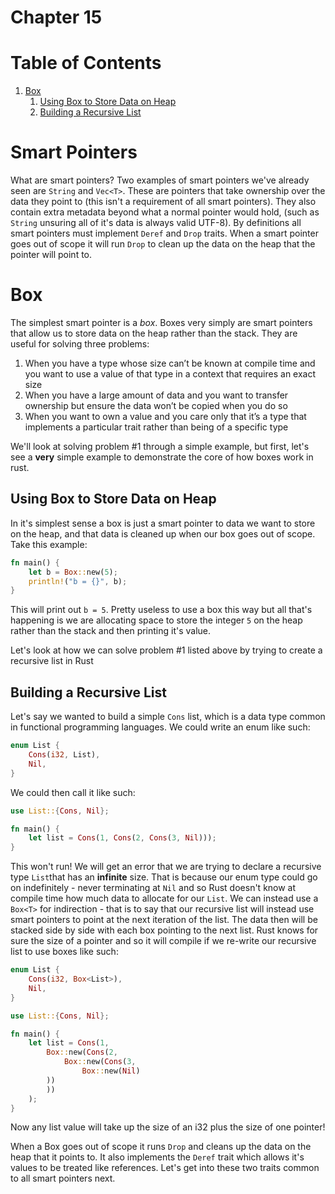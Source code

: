 # Chapter 15

# Table of Contents
1. [Box<T>](#box<t>)
    1. [Using Box<T> to Store Data on Heap](#using-box<t>-to-store-data-on-heap)
    2. [Building a Recursive List](#building-a-recursive-list)

# Smart Pointers
What are smart pointers? Two examples of smart pointers we've already seen are
`String` and `Vec<T>`. These are pointers that take ownership over the data they
point to (this isn't a requirement of all smart pointers). They also contain
extra metadata beyond what a normal pointer would hold, (such as `String`
unsuring all of it's data is always valid UTF-8).  By definitions all smart
pointers must implement `Deref` and `Drop` traits.  When a smart pointer goes
out of scope it will run `Drop` to clean up the data on the heap that the
pointer will point to.

# Box<T>

The simplest smart pointer is a _box_.  Boxes very simply are smart pointers
that allow us to store data on the heap rather than the stack.  They are useful
for solving three problems:

1. When you have a type whose size can’t be known at compile time and you want
to use a value of that type in a context that requires an exact size
2. When you have a large amount of data and you want to transfer ownership but
ensure the data won’t be copied when you do so
3. When you want to own a value and you care only that it’s a type that
implements a particular trait rather than being of a specific type


We'll look at solving problem #1 through a simple example, but first, let's see
a **very** simple example to demonstrate the core of how boxes work in rust.

## Using Box<T> to Store Data on Heap

In it's simplest sense a box is just a smart pointer to data we want to store on
the heap, and that data is cleaned up when our box goes out of scope.  Take this
example:

```Rust
fn main() {
    let b = Box::new(5);
    println!("b = {}", b);
}
```

This will print out `b = 5`.  Pretty useless to use a box this way but all
that's happening is we are allocating space to store the integer `5` on the heap
rather than the stack and then printing it's value.

Let's look at how we can solve problem #1 listed above by trying to create a
recursive list in Rust

## Building a Recursive List

Let's say we wanted to build a simple `Cons` list, which is a data type common
in functional programming languages.  We could write an enum like such:

```Rust
enum List {
    Cons(i32, List),
    Nil,
}
```

We could then call it like such:

```Rust
use List::{Cons, Nil};

fn main() {
    let list = Cons(1, Cons(2, Cons(3, Nil)));
}
```

This won't run!  We will get an error that we are trying to declare a recursive
type `List`that has an **infinite** size. That is because our enum type could go
on indefinitely - never terminating at `Nil` and so Rust doesn't know at compile
time how much data to allocate for our `List`.  We can instead use a `Box<T>`
for indirection - that is to say that our recursive list will instead use smart
pointers to point at the next iteration of the list.  The data then will be
stacked side by side with each box pointing to the next list.  Rust knows for
sure the size of a pointer and so it will compile if we re-write our recursive
list to use boxes like such:

```Rust
enum List {
    Cons(i32, Box<List>),
    Nil,
}

use List::{Cons, Nil};

fn main() {
    let list = Cons(1,
        Box::new(Cons(2,
            Box::new(Cons(3,
                Box::new(Nil)
		))
	    ))
	);
}
```

Now any list value will take up the size of an i32 plus the size of one pointer!

When a Box<T> goes out of scope it runs `Drop` and cleans up the data on the
heap that it points to.  It also implements the `Deref` trait which allows it's
values to be treated like references.  Let's get into these two traits common to
all smart pointers next.



